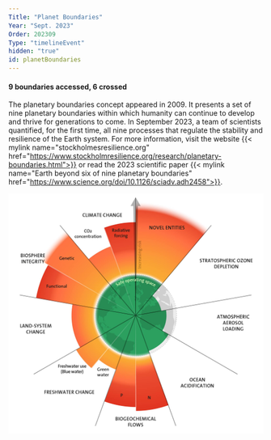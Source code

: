 ```yaml
---
Title: "Planet Boundaries"
Year: "Sept. 2023"
Order: 202309
Type: "timelineEvent"
hidden: "true"
id: planetBoundaries
---
```


#### 9 boundaries accessed, 6 crossed

The planetary boundaries concept appeared in 2009. It presents a set of nine planetary boundaries within which humanity can continue to develop and thrive for generations to come. In September 2023, a team of scientists quantified, for the first time, all nine processes that regulate the stability and resilience of the Earth system. For more information, visit the website {{< mylink name="stockholmesresilience.org" href="https://www.stockholmresilience.org/research/planetary-boundaries.html">}} or read the 2023 scientific paper {{< mylink name="Earth beyond six of nine planetary boundaries" href="https://www.science.org/doi/10.1126/sciadv.adh2458">}}.

![](/img/ecology/biblio/planetaryboundaries2023.jpg)
